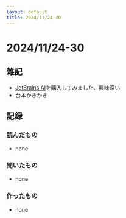 ```yaml
---
layout: default
title: 2024/11/24-30
---
```


# 2024/11/24-30

## 雑記

* [JetBrains AI](https://www.jetbrains.com/ja-jp/ai/)を購入してみました、興味深い
* 台本かきかき

## 記録

### 読んだもの

* none

### 聞いたもの

* none

### 作ったもの

* none
